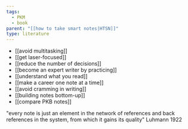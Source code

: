 ```yaml
---
tags:
  - PKM
  - book
parent: "[[how to take smart notes|HTSN]]"
type: literature
---
```


- [[avoid multitasking]]
- [[get laser-focused]]
- [[reduce the number of decisions]]
- [[become an expert writer by practicing]]
- [[understand what you read]]
- [[make a career one note at a time]]
- [[avoid cramming in writing]]
- [[building notes bottom-up]]
- [[compare PKB notes]]


"every note is just an element in the network of references and back references in the system, from which it gains its quality" Luhmann 1922